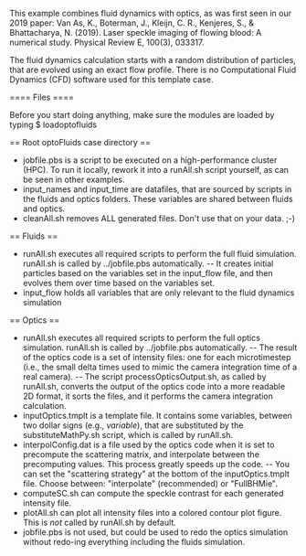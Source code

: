 This example combines fluid dynamics with optics, as was first seen in our 2019 paper:
Van As, K., Boterman, J., Kleijn, C. R., Kenjeres, S., & Bhattacharya, N. (2019). Laser speckle imaging of flowing blood: A numerical study. Physical Review E, 100(3), 033317.

The fluid dynamics calculation starts with a random distribution of particles, that are evolved using an exact flow profile. There is no Computational Fluid Dynamics (CFD) software used for this template case.

==== Files ====

Before you start doing anything, make sure the modules are loaded by typing
$ loadoptofluids

== Root optoFluids case directory ==
- jobfile.pbs is a script to be executed on a high-performance cluster (HPC). To run it locally, rework it into a runAll.sh script yourself, as can be seen in other examples.
- input_names and input_time are datafiles, that are sourced by scripts in the fluids and optics folders. These variables are shared between fluids and optics.
- cleanAll.sh removes ALL generated files. Don't use that on your data. ;-)

== Fluids ==
- runAll.sh executes all required scripts to perform the full fluid simulation. runAll.sh is called by ../jobfile.pbs automatically.
-- It creates initial particles based on the variables set in the input_flow file, and then evolves them over time based on the variables set.
- input_flow holds all variables that are only relevant to the fluid dynamics simulation

== Optics ==
- runAll.sh executes all required scripts to perform the full optics simulation. runAll.sh is called by ../jobfile.pbs automatically.
-- The result of the optics code is a set of intensity files: one for each microtimestep (i.e., the small delta times used to mimic the camera integration time of a real camera).
-- The script processOpticsOutput.sh, as called by runAll.sh, converts the output of the optics code into a more readable 2D format, it sorts the files, and it performs the camera integration calculation.
- inputOptics.tmplt is a template file. It contains some variables, between two dollar signs (e.g., $variable$), that are substituted by the substituteMathPy.sh script, which is called by runAll.sh.
- interpolConfig.dat is a file used by the optics code when it is set to precompute the scattering matrix, and interpolate between the precomputing values. This process greatly speeds up the code.
-- You can set the "scattering strategy" at the bottom of the inputOptics.tmplt file. Choose between: "interpolate" (recommended) or "FullBHMie".
- computeSC.sh can compute the speckle contrast for each generated intensity file.
- plotAll.sh can plot all intensity files into a colored contour plot figure. This is _not_ called by runAll.sh by default.
- jobfile.pbs is not used, but could be used to redo the optics simulation without redo-ing everything including the fluids simulation.

